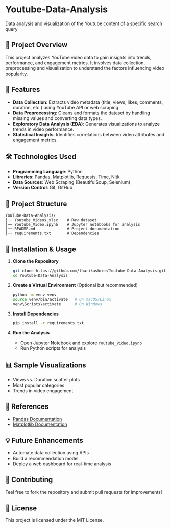 # Youtube-Data-Analysis
Data analysis and visualization of the Youtube content of a specific search query
## 📌 Project Overview
This project analyzes YouTube video data to gain insights into trends, performance, and engagement metrics. It involves data collection, preprocessing and  visualization to understand the factors influencing video popularity.

## 🚀 Features
- **Data Collection**: Extracts video metadata (title, views, likes, comments, duration, etc.) using YouTube API or web scraping.
- **Data Preprocessing**: Cleans and formats the dataset by handling missing values and converting data types.
- **Exploratory Data Analysis (EDA)**: Generates visualizations to analyze trends in video performance.
- **Statistical Insights**: Identifies correlations between video attributes and engagement metrics.

## 🛠️ Technologies Used
- **Programming Language**: Python
- **Libraries**: Pandas, Matplotlib, Requests, Time, Nltk
- **Data Sources**: Web Scraping (BeautifulSoup, Selenium)
- **Version Control**: Git, GitHub

## 📂 Project Structure
```
YouTube-Data-Analysis/
│── Youtube_Videos.xlsx    # Raw dataset
│── Youtube_Video.ipynb    # Jupyter notebooks for analysis
│── README.md              # Project documentation
│── requirements.txt       # Dependencies
```

## 🔧 Installation & Usage
1. **Clone the Repository**
   ```bash
   git clone https://github.com/tharikashree/Youtube-Data-Analysis.git
   cd Youtube-Data-Analysis
   ```

2. **Create a Virtual Environment** (Optional but recommended)
   ```bash
   python -m venv venv
   source venv/bin/activate   # On macOS/Linux
   venv\Scripts\activate      # On Windows
   ```

3. **Install Dependencies**
   ```bash
   pip install -r requirements.txt
   ```

4. **Run the Analysis**
   - Open Jupyter Notebook and explore `Youtube_Video.ipynb`
   - Run Python scripts for analysis

## 📊 Sample Visualizations
- Views vs. Duration scatter plots
- Most popular categories
- Trends in video engagement

## 🔗 References
- [Pandas Documentation](https://pandas.pydata.org/docs/)
- [Matplotlib Documentation](https://matplotlib.org/stable/contents.html)

## 💡 Future Enhancements
- Automate data collection using APIs
- Build a recommendation model
- Deploy a web dashboard for real-time analysis

## 🤝 Contributing
Feel free to fork the repository and submit pull requests for improvements!

## 📜 License
This project is licensed under the MIT License.


